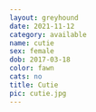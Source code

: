 ```yaml
---
layout: greyhound
date: 2021-11-12
category: available
name: cutie
sex: female
dob: 2017-03-18
color: fawn
cats: no
title: Cutie
pic: cutie.jpg
---
```


